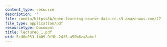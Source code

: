 ```yaml
---
content_type: resource
description: ''
file: /media/https%3A/open-learning-course-data-rc.s3.amazonaws.com/17-037-american-political-thought-spring-2004/5cd0e0531b099f3b24f5a59b6ea8abcf_lecture6_1.pdf
file_type: application/pdf
resourcetype: Document
title: lecture6_1.pdf
uid: 5cd0e053-1b09-9f3b-24f5-a59b6ea8abcf
---
```

